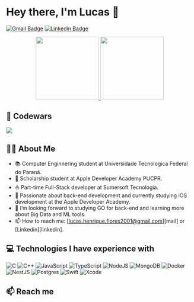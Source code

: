 # Hey there, I'm Lucas :wave:
<div>
  
  [![Gmail Badge](https://img.shields.io/badge/Gmail-D14836?style=for-the-badge&logo=gmail&logoColor=white)](mailto:lucas.henrique.flores2001@gmail.com) 
  [![Linkedin Badge](https://img.shields.io/badge/LinkedIn-0077B5?style=for-the-badge&logo=linkedin&logoColor=white)](https://www.linkedin.com/in/lucashflores)

</div>

<div align=center>
  <a href="https://github.com/forestileao">
  <img height="170em"  src="https://github-readme-stats.vercel.app/api?username=lucashflores&show_icons=true&theme=dracula&include_all_commits=true&count_private=true"/>
  <img height="170em" src="https://github-readme-stats.vercel.app/api/top-langs/?username=lucashflores&layout=compact&langs_count=7&theme=dracula"/>
  </a>
</div>

## 🏅 Codewars
<a href="https://www.codewars.com/users/lucashflores/stats"><img src="https://www.codewars.com/users/lucashflores/badges/large"></a>

## 👨‍🎓 About Me
- 📚 Computer Enginnering student at Universidade Tecnologica Federal do Paraná.
- 🍎 Scholarship student at Apple Developer Academy PUCPR.
- ⛵ Part-time Full-Stack developer at Sumersoft Tecnologia.
- 💙 Passionate about back-end development and currently studying iOS development at the Apple Developer Academy.
- 🔭 I’m looking forward to studying GO for back-end and learning more about Big Data and ML tools.
- 📫 How to reach me: [lucas.henrique.flores2001@gmail.com][mail] or [Linkedin][linkedin].

## 💻 Technologies I have experience with
![C](https://img.shields.io/badge/c-%2300599C.svg?style=for-the-badge&logo=c&logoColor=white)
![C++](https://img.shields.io/badge/c++-%2300599C.svg?style=for-the-badge&logo=c%2B%2B&logoColor=white)
![JavaScript](https://img.shields.io/badge/javascript-%23323330.svg?style=for-the-badge&logo=javascript&logoColor=%23F7DF1E)
![TypeScript](https://img.shields.io/badge/typescript-%23007ACC.svg?style=for-the-badge&logo=typescript&logoColor=white)
![NodeJS](https://img.shields.io/badge/node.js-6DA55F?style=for-the-badge&logo=node.js&logoColor=white)
![MongoDB](https://img.shields.io/badge/MongoDB-%234ea94b.svg?style=for-the-badge&logo=mongodb&logoColor=white)
![Docker](https://img.shields.io/badge/docker-%230db7ed.svg?style=for-the-badge&logo=docker&logoColor=white)
![NestJS](https://img.shields.io/badge/nestjs-%23E0234E.svg?style=for-the-badge&logo=nestjs&logoColor=white)
![Postgres](https://img.shields.io/badge/postgres-%23316192.svg?style=for-the-badge&logo=postgresql&logoColor=white)
![Swift](https://img.shields.io/badge/swift-F54A2A?style=for-the-badge&logo=swift&logoColor=white)
![Xcode](https://img.shields.io/badge/Xcode-007ACC?style=for-the-badge&logo=Xcode&logoColor=white)

## 📫 Reach me

